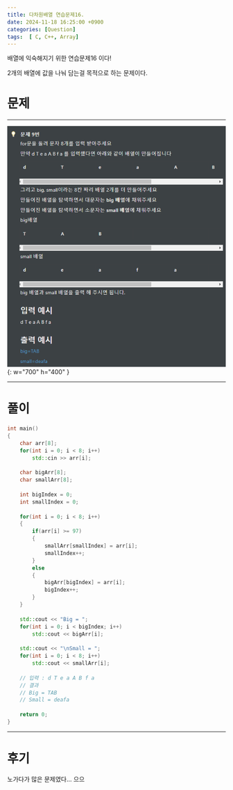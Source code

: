 ```yaml
---
title: 다차원배열 연습문제16.
date: 2024-11-18 16:25:00 +0900
categories: [Question]  
tags:  [ C, C++, Array]
---
```


배열에 익숙해지기 위한 연습문제16 이다!

2개의 배열에 값을 나눠 담는걸 목적으로 하는 문제이다.

# 문제   
---------------------------------------

![Desktop View](/assets/img/Array16.png){: w="700" h="400" }

---------------------------------------

# 풀이

```c++
int main()
{
    char arr[8];
    for(int i = 0; i < 8; i++)
        std::cin >> arr[i];

    char bigArr[8];
    char smallArr[8];

    int bigIndex = 0;
    int smallIndex = 0;

    for(int i = 0; i < 8; i++)
    {
        if(arr[i] >= 97)
        {
            smallArr[smallIndex] = arr[i];
            smallIndex++;
        }
        else
        {
            bigArr[bigIndex] = arr[i];
            bigIndex++;
        }
    }

    std::cout << "Big = ";
    for(int i = 0; i < bigIndex; i++)
        std::cout << bigArr[i];

    std::cout << "\nSmall = ";
    for(int i = 0; i < 8; i++)
        std::cout << smallArr[i];

    // 입력 : d T e a A B f a
    // 결과
    // Big = TAB
    // Small = deafa

    return 0;
}
```
---------------------------------------

# 후기

노가다가 많은 문제였다... 으으

